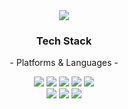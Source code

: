 <div align=center>
<img src="https://capsule-render.vercel.app/api?type=waving&color=auto&height=200&section=header&text=KyungMi%20Github!&fontSize=90" />
</div>
<div align=center>
	<h3> Tech Stack </h3>
	<p>- Platforms & Languages -</p>
</div>
<div align="center">
	<img src="https://img.shields.io/badge/Java-007396?style=flat&logo=Conda-Forge&logoColor=white" />
	<img src="https://img.shields.io/badge/HTML5-E34F26?style=flat&logo=HTML5&logoColor=white" />
	<img src="https://img.shields.io/badge/CSS3-1572B6?style=flat&logo=CSS3&logoColor=white" />
	<img src="https://img.shields.io/badge/JavaScript-F7DF1E?style=flat&logo=JavaScript&logoColor=white" />
	<img src="https://img.shields.io/badge/jQuery-0769AD?style=flat&logo=jQuery&logoColor=white" />
	<br>
	<img src="https://img.shields.io/badge/TypeScript-007acc?style=flat&logo=ypeScript&logoColor=white" />
  <img src="https://img.shields.io/badge/Spring-6DB33F?style=flat&logo=Spring&logoColor=white" />
  <img src="https://img.shields.io/badge/Oracle%20SQL-F80000?style=flat&logo=Oracle&logoColor=white" />
	<br>
</div>
